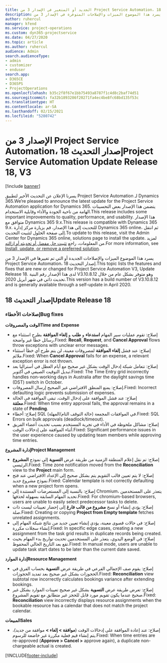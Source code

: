 ```yaml
---
title: الجديد أو المتغير في الإصدار 3 من Project Service Automation، إصدار التحديث 18
description: يسرد هذا الموضوع الميزات والإصلاحات المتوفرة في الإصدار 3 من Project Service Automation، إصدار التحديث 18.
author: ruhercul
manager: kfend
ms.service: project-operations
ms.custom: dyn365-projectservice
ms.date: 04/27/2020
ms.topic: article
ms.author: ruhercul
audience: Admin
search.audienceType:
- admin
- customizer
- enduser
search.app:
- D365CE
- D365PS
- ProjectOperations
ms.openlocfilehash: b35c2f8f67e1bb75493a8787f1c4d8c2baf74d51
ms.sourcegitcommit: fa32b1893286f20271fa4ec4be8fc68bd135f53c
ms.translationtype: HT
ms.contentlocale: ar-SA
ms.lasthandoff: 02/15/2021
ms.locfileid: "5280742"
---
```

# <a name="project-service-automation-update-release-18-v3"></a><span data-ttu-id="e9703-103">الإصدار 3 من Project Service Automation، إصدار التحديث 18</span><span class="sxs-lookup"><span data-stu-id="e9703-103">Project Service Automation Update Release 18, V3</span></span>

[!include [banner](../includes/psa-now-project-operations.md)]

<span data-ttu-id="e9703-104">يسرنا الإعلان عن التحديث الأخير لتطبيق Project Service Automation لـ Dynamics 365.</span><span class="sxs-lookup"><span data-stu-id="e9703-104">We’re pleased to announce the latest update for the Project Service Automation application for Dynamics 365.</span></span> <span data-ttu-id="e9703-105">يتضمن هذا الإصدار بعض التحسينات الهامة من ناحية الجودة والأداء وقابلية الاستخدام.</span><span class="sxs-lookup"><span data-stu-id="e9703-105">This release includes some important improvements to quality, performance, and usability.</span></span> <span data-ttu-id="e9703-106">هذا الإصدار متوافق مع Dynamics 365 9.x.</span><span class="sxs-lookup"><span data-stu-id="e9703-106">This release is compatible with Dynamics 365 9.x.</span></span> <span data-ttu-id="e9703-107">للتحديث إلى هذا الإصدار، قم بزيارة مركز إدارة Dynamics 365 online، ثم انتقل إلى صفحة الحلول لتثبيت التحديث.</span><span class="sxs-lookup"><span data-stu-id="e9703-107">To update to this release, visit the Admin Center for Dynamics 365 online, solutions page to install the update.</span></span> <span data-ttu-id="e9703-108">لمزيد من المعلومات، راجع [تثبيت حل مفضل أو تحديثه أو إزالته](https://docs.microsoft.com/power-platform/admin/install-remove-preferred-solution).</span><span class="sxs-lookup"><span data-stu-id="e9703-108">For more information, see [Install, update, or remove a preferred solution](https://docs.microsoft.com/power-platform/admin/install-remove-preferred-solution).</span></span>

<span data-ttu-id="e9703-109">يسرد هذا الموضوع الميزات والإصلاحات الجديدة أو التي تم تغييرها في الإصدار 3 من Project Service Automation، إصدار التحديث 18.</span><span class="sxs-lookup"><span data-stu-id="e9703-109">This topic lists the features and fixes that are new or changed for Project Service Automation V3, Update Release 18.</span></span> <span data-ttu-id="e9703-110">لدى هذا الإصدار رقم البنية V3.10.8.12 وهو متوفر بشكل عام من خلال تحديث ذاتي في شهر أبريل 2020.</span><span class="sxs-lookup"><span data-stu-id="e9703-110">This version has a build number of V3.10.8.12 and is generally available through a self-update in April 2020.</span></span>

## <a name="update-release-18"></a><span data-ttu-id="e9703-111">إصدار التحديث 18</span><span class="sxs-lookup"><span data-stu-id="e9703-111">Update Release 18</span></span>

### <a name="bug-fixes"></a><span data-ttu-id="e9703-112">إصلاحات الأخطاء</span><span class="sxs-lookup"><span data-stu-id="e9703-112">Bug fixes</span></span>

<span data-ttu-id="e9703-113">**الوقت والمصروفات**</span><span class="sxs-lookup"><span data-stu-id="e9703-113">**Time and Expense**</span></span>

- <span data-ttu-id="e9703-114">إصلاح: تقوم عمليات سير المهام **استدعاء** و **طلب** و **إلغاء الموافقة** بطرح استثناء مع رسائل خطأ غير واضحة.</span><span class="sxs-lookup"><span data-stu-id="e9703-114">Fixed: **Recall**, **Request**, and **Cancel Approval** flows throw exceptions with unclear error messages.</span></span>
- <span data-ttu-id="e9703-115">إصلاح: عند فشل **إلغاء الموافقة** لمصروفات معينة، لن يتم طرح أي خطأ استثناء ملائم.</span><span class="sxs-lookup"><span data-stu-id="e9703-115">Fixed: When **Cancel Approval** fails for an expense, a relevant exception error is not thrown.</span></span>
- <span data-ttu-id="e9703-116">إصلاح: تتعامل شبكة إدخال الوقت بشكل غير صحيح مع أيام العطل في أستراليا بعد تبديل التوقيت الصيفي في أكتوبر.</span><span class="sxs-lookup"><span data-stu-id="e9703-116">Fixed: The Time Entry grid incorrectly handles non-working days in Australia after the daylight savings time (DST) switch in October.</span></span>
- <span data-ttu-id="e9703-117">إصلاح: يمنع المنطق الافتراضي غير الصحيح إرسال المصروفات.</span><span class="sxs-lookup"><span data-stu-id="e9703-117">Fixed: Incorrect defaulting logic prevents submission of expenses.</span></span>
- <span data-ttu-id="e9703-118">إصلاح: عند فشل الموافقة على إدخال الوقت، تبقى الموافقة في الحالة **معلقة**.</span><span class="sxs-lookup"><span data-stu-id="e9703-118">Fixed: When time entry approval fails, the approval remains in a state of **Pending**.</span></span>
- <span data-ttu-id="e9703-119">إصلاح: أخطاء SQL في الموافقات المجمعة (حالة التوقف التام/المهلة).</span><span class="sxs-lookup"><span data-stu-id="e9703-119">Fixed: SQL Errors on bulk approvals (deadlock/timeout).</span></span>
- <span data-ttu-id="e9703-120">إصلاح: مشاكل ملحوظة في الأداء في تجربة المستخدم بسبب تحديث أعضاء الفريق أثناء الموافقة على إدخالات الوقت.</span><span class="sxs-lookup"><span data-stu-id="e9703-120">Fixed: Significant performance issues in the user experience caused by updating team members while approving time entries.</span></span>

<span data-ttu-id="e9703-121">**إدارة المشروع**</span><span class="sxs-lookup"><span data-stu-id="e9703-121">**Project Management**</span></span>

- <span data-ttu-id="e9703-122">إصلاح: تم نقل إعلام المنطقة الزمنية من طريقة عرض **التسوية** إلى نموذج **المشروع** الرئيسي.</span><span class="sxs-lookup"><span data-stu-id="e9703-122">Fixed: Time zone notification moved from the **Reconciliation** view to the **Project** main form.</span></span>
- <span data-ttu-id="e9703-123">إصلاح: لا يتم تعيين قالب التقويم يتم بشكل صحيح إلى الإعداد الافتراضي عند فتح نموذج مشروع جديد.</span><span class="sxs-lookup"><span data-stu-id="e9703-123">Fixed: Calendar template is not correctly defaulting when a new project form opens.</span></span>
- <span data-ttu-id="e9703-124">إصلاح: بالنسبة إلى المستعرضات المستندة إلى Chromium، يتعذر على المستخدمين تحديد المهام السابقة بسهولة لحذفها.</span><span class="sxs-lookup"><span data-stu-id="e9703-124">Fixed: For chromium-based browsers, users are unable to easily select predecessor tasks to delete.</span></span>
- <span data-ttu-id="e9703-125">إصلاح: يؤدي إنشاء أو نسخ **مشروع من قالب فارغ** إلى إحضار تعيينات ليست ذات صلة.</span><span class="sxs-lookup"><span data-stu-id="e9703-125">Fixed: Creating or copying **Project from Empty template** fetches unrelated assignments.</span></span>
- <span data-ttu-id="e9703-126">إصلاح: في حالات قصوى معينة، يؤدي إنشاء تعيين جديد من نتائج شبكة المهام إلى إنشاء سجلات مكررة.</span><span class="sxs-lookup"><span data-stu-id="e9703-126">Fixed: In specific edge cases, creating a new assignment from the task grid results in duplicate records being created.</span></span>
- <span data-ttu-id="e9703-127">إصلاح: في الوضع اليدوي، يتعذر على المستخدمين تحديث تواريخ بدء المهام بحيث تقع بعد التاريخ الحالي المحفوظ.</span><span class="sxs-lookup"><span data-stu-id="e9703-127">Fixed: In manual mode, users are unable to update task start dates to be later than the current date saved.</span></span>

<span data-ttu-id="e9703-128">**إدارة الموارد**</span><span class="sxs-lookup"><span data-stu-id="e9703-128">**Resource Management**</span></span>

- <span data-ttu-id="e9703-129">إصلاح: يقوم صف الإجمالي الفرعي في طريقة عرض **التسوية** بحساب الفرق في الحجوزات بشكل غير صحيح بعد تمديد الحجوزات.</span><span class="sxs-lookup"><span data-stu-id="e9703-129">Fixed: **Reconciliation** view subtotal row incorrectly calculates bookings variance after extending bookings.</span></span>
- <span data-ttu-id="e9703-130">إصلاح: تعرض طريقة عرض **التسوية** بشكل غير صحيح تعيينات الموارد بشكل غير صحيح عندما يكون تقويم مورد قابل للحجز غير متطابق مع تقويم المشروع.</span><span class="sxs-lookup"><span data-stu-id="e9703-130">Fixed: **Reconciliation** view incorrectly displays resource assignments when the bookable resource has a calendar that does not match the project calendar.</span></span>

<span data-ttu-id="e9703-131">**المبيعات**</span><span class="sxs-lookup"><span data-stu-id="e9703-131">**Sales**</span></span>

- <span data-ttu-id="e9703-132">إصلاح: عند إعادة الموافقة على إدخالات الوقت (**موافقة > إلغاء >** موافقة من جديد)، يتم إنشاء قيم فعلية مكررة غير خاضعة للرسوم.‬</span><span class="sxs-lookup"><span data-stu-id="e9703-132">Fixed: When time entries are re-approved (**Approve > Cancel >** approve again), a duplicate non-chargeable actual is created.</span></span>


[!INCLUDE[footer-include](../includes/footer-banner.md)]